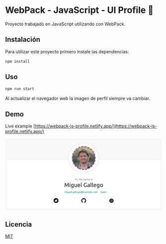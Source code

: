# WebPack - JavaScript - UI Profile 🚀

Proyecto trabajado en JavaScript utilizando con WebPack.

## Instalación

Para utilizar este proyecto primero instale las dependencias:

```bash
npm install
```

## Uso

```bash
npm run start
```
Al actualizar el navegador web la imagen de perfil siempre va cambiar.

## Demo
Live example [https://webpack-js-profile.netlify.app/](https://webpack-js-profile.netlify.app/)

![](/screenshot.png?raw=true "Screenshot")

## Licencia
[MIT](https://choosealicense.com/licenses/mit/)
